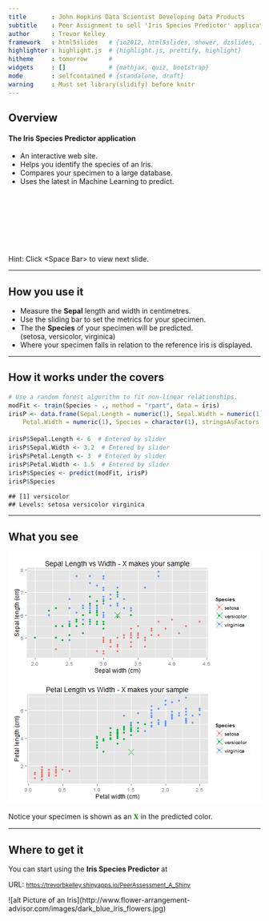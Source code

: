 ```yaml
---
title       : John Hopkins Data Scientist Developing Data Products
subtitle    : Peer Assignment to sell 'Iris Species Predictor' application
author      : Trevor Kelley
framework   : html5slides   # {io2012, html5slides, shower, dzslides, ...}
highlighter : highlight.js  # {highlight.js, prettify, highlight}
hitheme     : tomorrow      # 
widgets     : []            # {mathjax, quiz, bootstrap}
mode        : selfcontained # {standalone, draft}
warning     : Must set library(slidify) before knitr
---
```


## Overview
<h4>The <b>Iris Species Predictor</b> application</h4>

- An interactive web site.
- Helps you identify the species of an Iris.
- Compares your specimen to a large database.
- Uses the latest in Machine Learning to predict.
<p/>
&nbsp;
<p/>
&nbsp;
<p/>
&nbsp;
<p/>
&nbsp;
<p/>
Hint: Click &lt;Space Bar&gt; to view next slide.

---

## How you use it

- Measure the <b>Sepal</b> length and width in centimetres.
- Use the sliding bar to set the metrics for your specimen.
- The the <b>Species</b> of your specimen will be predicted.<br/>
  (setosa, versicolor, virginica)
- Where your specimen falls in relation to the reference iris is displayed.




--- 

## How it works under the covers




```r
# Use a random forest algorithm to fit non-linear relationships.
modFit <- train(Species ~ ., method = "rpart", data = iris)
irisP <- data.frame(Sepal.Length = numeric(1), Sepal.Width = numeric(1), Petal.Length = numeric(1), 
    Petal.Width = numeric(1), Species = character(1), stringsAsFactors = TRUE)

irisP$Sepal.Length <- 6  # Entered by slider
irisP$Sepal.Width <- 3.2  # Entered by slider
irisP$Petal.Length <- 3  # Entered by slider
irisP$Petal.Width <- 1.5  # Entered by slider
irisP$Species <- predict(modFit, irisP)
irisP$Species
```

```
## [1] versicolor
## Levels: setosa versicolor virginica
```


---

## What you see

![plot of chunk unnamed-chunk-3](figure/unnamed-chunk-3.png) 

Notice your specimen is shown as an <font face="verdana" color="green"><b>X</b></font> in the predicted color.

---


## Where to get it

You can start using the <b>Iris Species Predictor</b> at

URL: <a ref='https://trevorbkelley.shinyapps.io/PeerAssessment_A_Shiny'><small>https://trevorbkelley.shinyapps.io/PeerAssessment_A_Shiny</small></a>
<p/>
![alt Picture of an Iris](http://www.flower-arrangement-advisor.com/images/dark_blue_iris_flowers.jpg)



